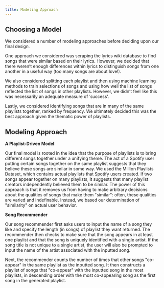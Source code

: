```yaml
---
title: Modeling Approach
---
```


## Choosing a Model

We considered a number of modeling approaches before deciding upon our final design. 

One approach we considered was scraping the lyrics wiki database to find songs that were similar based on their lyrics. However, we decided that there weren’t enough differences within lyrics to distinguish songs from one another in a useful way (too many songs are about love!). 

We also considered splitting each playlist and then using machine learning methods to train selections of songs and using how well the list of songs reflected the list of songs in other playlists. However, we didn’t feel like this was necessarily an adequate measure of ‘success’. 

Lastly, we considered identifying songs that are in many of the same playlists together, ranked by frequency. We ultimately decided this was the best approach given the thematic power of playlists. 


## Modeling Approach

**A Playlist-Driven Model**

Our final model is rooted in the idea that the purpose of playlists is to bring different songs together under a unifying theme. The act of a Spotify user putting certain songs together on the same playlist suggests that they believe these songs are similar in some way. We used the Million Playlists Dataset, which contains actual playlists that Spotify users created. If two songs appear together on many playlists, it suggests that many playlist creators independently believed them to be similar. The power of this approach is that it removes us from having to make arbitrary decisions about the qualities of songs that make them "similar": often, these qualities are varied and indefinable. Instead, we based our determination of "similarity" on actual user behavior. 

**Song Recommender**

Our song recommender first asks users to input the name of a song they like and specify the length (in songs) of playlist they want returned. The recommender then checks to make sure that the song appears in at least one playlist and that the song is uniquely identified with a single artist. If the song title is not unique to a single artist, the user will also be prompted to input the name of the artist associated with the inputted song.

Next, the recommender counts the number of times that other songs "co-appear" in the same playlist as the inputted song. It then constructs a playlist of songs that "co-appear" with the inputted song in the most playlists, in descending order with the most co-appearing song as the first song in the generated playlist.
